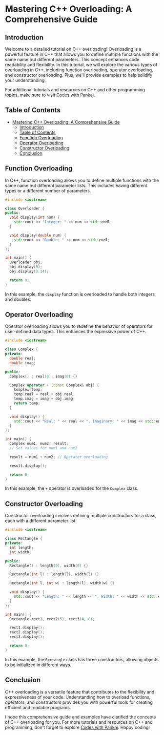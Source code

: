 # Mastering C++ Overloading: A Comprehensive Guide

## Introduction

Welcome to a detailed tutorial on C++ overloading! Overloading is a powerful feature in C++ that allows you to define multiple functions with the same name but different parameters. This concept enhances code readability and flexibility. In this tutorial, we will explore the various types of overloading in C++, including function overloading, operator overloading, and constructor overloading. Plus, we'll provide examples to help solidify your understanding.

For additional tutorials and resources on C++ and other programming topics, make sure to visit [Codes with Pankaj](http://www.codeswithpankaj.com).

## Table of Contents

- [Mastering C++ Overloading: A Comprehensive Guide](#mastering-c-overloading-a-comprehensive-guide)
  - [Introduction](#introduction)
  - [Table of Contents](#table-of-contents)
  - [Function Overloading](#function-overloading)
  - [Operator Overloading](#operator-overloading)
  - [Constructor Overloading](#constructor-overloading)
  - [Conclusion](#conclusion)

## Function Overloading

In C++, function overloading allows you to define multiple functions with the same name but different parameter lists. This includes having different types or a different number of parameters.

```cpp
#include <iostream>

class Overloader {
public:
  void display(int num) {
    std::cout << "Integer: " << num << std::endl;
  }

  void display(double num) {
    std::cout << "Double: " << num << std::endl;
  }
};

int main() {
  Overloader obj;
  obj.display(5);
  obj.display(3.14);

  return 0;
}
```

In this example, the `display` function is overloaded to handle both integers and doubles.

## Operator Overloading

Operator overloading allows you to redefine the behavior of operators for user-defined data types. This enhances the expressive power of C++.

```cpp
#include <iostream>

class Complex {
private:
  double real;
  double imag;

public:
  Complex() : real(0), imag(0) {}

  Complex operator + (const Complex& obj) {
    Complex temp;
    temp.real = real + obj.real;
    temp.imag = imag + obj.imag;
    return temp;
  }

  void display() {
    std::cout << "Real: " << real << ", Imaginary: " << imag << std::endl;
  }
};

int main() {
  Complex num1, num2, result;
  // Set values for num1 and num2

  result = num1 + num2; // Operator overloading

  result.display();

  return 0;
}
```

In this example, the `+` operator is overloaded for the `Complex` class.

## Constructor Overloading

Constructor overloading involves defining multiple constructors for a class, each with a different parameter list.

```cpp
#include <iostream>

class Rectangle {
private:
  int length;
  int width;

public:
  Rectangle() : length(0), width(0) {}

  Rectangle(int l) : length(l), width(l) {}

  Rectangle(int l, int w) : length(l), width(w) {}

  void display() {
    std::cout << "Length: " << length << ", Width: " << width << std::endl;
  }
};

int main() {
  Rectangle rect1, rect2(5), rect3(4, 8);

  rect1.display();
  rect2.display();
  rect3.display();

  return 0;
}
```

In this example, the `Rectangle` class has three constructors, allowing objects to be initialized in different ways.

## Conclusion

C++ overloading is a versatile feature that contributes to the flexibility and expressiveness of your code. Understanding how to overload functions, operators, and constructors provides you with powerful tools for creating efficient and readable programs.

I hope this comprehensive guide and examples have clarified the concepts of C++ overloading for you. For more tutorials and resources on C++ and programming, don't forget to explore [Codes with Pankaj](http://www.codeswithpankaj.com). Happy coding!